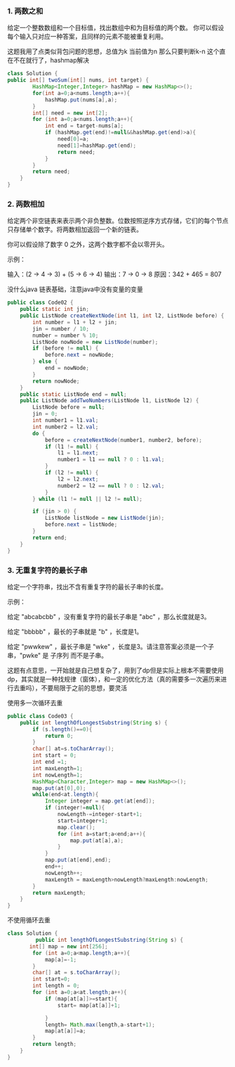 ### 1. 两数之和

给定一个整数数组和一个目标值，找出数组中和为目标值的两个数。
你可以假设每个输入只对应一种答案，且同样的元素不能被重复利用。

这题我用了点类似背包问题的思想，总值为k 当前值为n 那么只要判断k-n 这个直在不在就行了，hashmap解决

```java
class Solution {
public int[] twoSum(int[] nums, int target) {
        HashMap<Integer,Integer> hashMap = new HashMap<>();
        for(int a=0;a<nums.length;a++){
            hashMap.put(nums[a],a);
        }
        int[] need = new int[2];
        for (int a=0;a<nums.length;a++){
            int end = target-nums[a];
            if (hashMap.get(end)!=null&&hashMap.get(end)>a){
                need[0]=a;
                need[1]=hashMap.get(end);
                return need;
            }
        }
        return need;
    }
}
```

### 2. 两数相加

给定两个非空链表来表示两个非负整数。位数按照逆序方式存储，它们的每个节点只存储单个数字。将两数相加返回一个新的链表。

你可以假设除了数字 0 之外，这两个数字都不会以零开头。

示例：

输入：(2 -> 4 -> 3) + (5 -> 6 -> 4)
输出：7 -> 0 -> 8
原因：342 + 465 = 807

没什么java 链表基础，注意java中没有变量的变量

```java
public class Code02 {
    public static int jin;
    public ListNode createNextNode(int l1, int l2, ListNode before) {
        int number = l1 + l2 + jin;
        jin = number / 10;
        number = number % 10;
        ListNode nowNode = new ListNode(number);
        if (before != null) {
            before.next = nowNode;
        } else {
            end = nowNode;
        }
        return nowNode;
    }
    public static ListNode end = null;
    public ListNode addTwoNumbers(ListNode l1, ListNode l2) {
        ListNode before = null;
        jin = 0;
        int number1 = l1.val;
        int number2 = l2.val;
        do {
            before = createNextNode(number1, number2, before);
            if (l1 != null) {
                l1 = l1.next;
                number1 = l1 == null ? 0 : l1.val;
            }
            if (l2 != null) {
                l2 = l2.next;
                number2 = l2 == null ? 0 : l2.val;
            }
        } while (l1 != null || l2 != null);

        if (jin > 0) {
            ListNode listNode = new ListNode(jin);
            before.next = listNode;
        }
        return end;
    }
}
```

### 3. 无重复字符的最长子串

给定一个字符串，找出不含有重复字符的最长子串的长度。

示例：

给定 "abcabcbb" ，没有重复字符的最长子串是 "abc" ，那么长度就是3。

给定 "bbbbb" ，最长的子串就是 "b" ，长度是1。

给定 "pwwkew" ，最长子串是 "wke" ，长度是3。请注意答案必须是一个子串，"pwke" 是 子序列  而不是子串。

这题有点意思，一开始就是自己想复杂了，用到了dp但是实际上根本不需要使用dp，其实就是一种找规律（窗体），和一定的优化方法（真的需要多一次遍历来进行去重吗），不要局限于之前的思想，要灵活

使用多一次循环去重
```java
public class Code03 {
    public int lengthOfLongestSubstring(String s) {
        if (s.length()==0){
            return 0;
        }
        char[] at=s.toCharArray();
        int start = 0;
        int end =1;
        int maxLength=1;
        int nowLength=1;
        HashMap<Character,Integer> map = new HashMap<>();
        map.put(at[0],0);
        while(end<at.length){
            Integer integer = map.get(at[end]);
            if (integer!=null){
                nowLength-=integer-start+1;
                start=integer+1;
                map.clear();
                for (int a=start;a<end;a++){
                    map.put(at[a],a);
                }
            }
            map.put(at[end],end);
            end++;
            nowLength++;
            maxLength = maxLength>nowLength?maxLength:nowLength;
        }
        return maxLength;
    }
}
```
不使用循环去重
```java
class Solution {
         public int lengthOfLongestSubstring(String s) {
       int[] map = new int[256];
        for (int a=0;a<map.length;a++){
            map[a]=-1;
        }
        char[] at = s.toCharArray();
        int start=0;
        int length = 0;
        for (int a=0;a<at.length;a++){
            if (map[at[a]]>=start){
                start= map[at[a]]+1;

            }
            length= Math.max(length,a-start+1);
            map[at[a]]=a;
        }
        return length;
    }
}
```